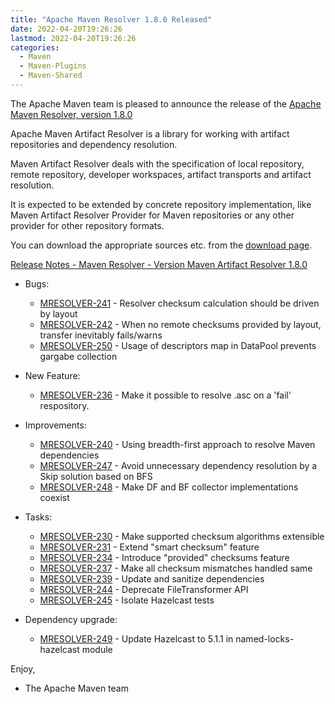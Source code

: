 ```yaml
---
title: "Apache Maven Resolver 1.8.0 Released"
date: 2022-04-20T19:26:26
lastmod: 2022-04-20T19:26:26
categories:
  - Maven
  - Maven-Plugins
  - Maven-Shared
---
```

The Apache Maven team is pleased to announce the release of the 
[Apache Maven Resolver, version 1.8.0](https://maven.apache.org/resolver/index.html)

Apache Maven Artifact Resolver is a library for working with artifact
repositories and dependency resolution.

Maven Artifact Resolver deals with the specification of local repository,
remote repository, developer workspaces, artifact transports and artifact
resolution.

It is expected to be extended by concrete repository implementation, like Maven
Artifact Resolver Provider for Maven repositories or any other provider for
other repository formats.


You can download the appropriate sources etc. from the [download page](https://maven.apache.org/resolver/download.cgi).

<!-- more -->

[Release Notes - Maven Resolver - Version Maven Artifact Resolver 1.8.0](https://issues.apache.org/jira/secure/ReleaseNote.jspa?version=12351121&styleName=Text&projectId=12320628)

* Bugs:
 
  * [MRESOLVER-241](https://issues.apache.org/jira/browse/MRESOLVER-241) - Resolver checksum calculation should be driven by layout
  * [MRESOLVER-242](https://issues.apache.org/jira/browse/MRESOLVER-242) - When no remote checksums provided by layout, transfer inevitably fails/warns
  * [MRESOLVER-250](https://issues.apache.org/jira/browse/MRESOLVER-250) - Usage of descriptors map in DataPool prevents gargabe collection

* New Feature:
 
  * [MRESOLVER-236](https://issues.apache.org/jira/browse/MRESOLVER-236) - Make it possible to resolve .asc on a 'fail' <checksumPolicy/> respository.

* Improvements:
 
  * [MRESOLVER-240](https://issues.apache.org/jira/browse/MRESOLVER-240) - Using breadth-first approach to resolve Maven dependencies
  * [MRESOLVER-247](https://issues.apache.org/jira/browse/MRESOLVER-247) - Avoid unnecessary dependency resolution by a Skip solution based on BFS
  * [MRESOLVER-248](https://issues.apache.org/jira/browse/MRESOLVER-248) - Make DF and BF collector implementations coexist

* Tasks:
 
  * [MRESOLVER-230](https://issues.apache.org/jira/browse/MRESOLVER-230) - Make supported checksum algorithms extensible
  * [MRESOLVER-231](https://issues.apache.org/jira/browse/MRESOLVER-231) - Extend "smart checksum" feature
  * [MRESOLVER-234](https://issues.apache.org/jira/browse/MRESOLVER-234) - Introduce "provided" checksums feature
  * [MRESOLVER-237](https://issues.apache.org/jira/browse/MRESOLVER-237) - Make all checksum mismatches handled same
  * [MRESOLVER-239](https://issues.apache.org/jira/browse/MRESOLVER-239) - Update and sanitize dependencies
  * [MRESOLVER-244](https://issues.apache.org/jira/browse/MRESOLVER-244) - Deprecate FileTransformer API
  * [MRESOLVER-245](https://issues.apache.org/jira/browse/MRESOLVER-245) - Isolate Hazelcast tests

* Dependency upgrade:
 
  * [MRESOLVER-249](https://issues.apache.org/jira/browse/MRESOLVER-249) - Update Hazelcast to 5.1.1 in named-locks-hazelcast module
     
Enjoy,

- The Apache Maven team
